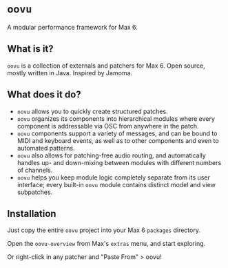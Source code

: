 `oovu`
======

A modular performance framework for Max 6.

What is it?
-----------

`oovu` is a collection of externals and patchers for Max 6. Open source, mostly
written in Java. Inspired by Jamoma.

What does it do?
----------------

- `oovu` allows you to quickly create structured patches.
- `oovu` organizes its components into hierarchical modules where every
  component is addressable via OSC from anywhere in the patch.
- `oovu` components support a variety of messages, and can be bound to MIDI and
  keyboard events, as well as to other components and even to automated
  patterns.
- `oovu` also allows for patching-free audio routing, and automatically handles
  up- and down-mixing between modules with different numbers of channels.
- `oovu` helps you keep module logic completely separate from its user
  interface; every built-in `oovu` module contains distinct model and view
  subpatches.

Installation
------------

Just copy the entire `oovu` project into your Max 6 `packages` directory.

Open the `oovu-overview` from Max's `extras` menu, and start exploring.

Or right-click in any patcher and "Paste From" > oovu!
